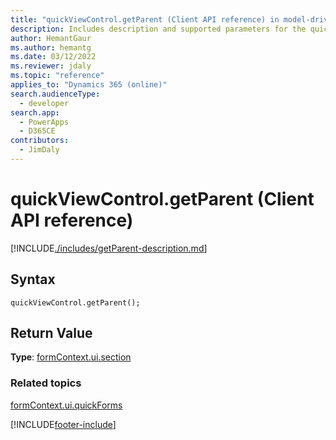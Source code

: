 ```yaml
---
title: "quickViewControl.getParent (Client API reference) in model-driven apps| MicrosoftDocs"
description: Includes description and supported parameters for the quickViewControl.getParent method.
author: HemantGaur
ms.author: hemantg
ms.date: 03/12/2022
ms.reviewer: jdaly
ms.topic: "reference"
applies_to: "Dynamics 365 (online)"
search.audienceType: 
  - developer
search.app: 
  - PowerApps
  - D365CE
contributors:
  - JimDaly
---
```

# quickViewControl.getParent (Client API reference)



[!INCLUDE[./includes/getParent-description.md](./includes/getParent-description.md)]

## Syntax

`quickViewControl.getParent();`

## Return Value

**Type**: [formContext.ui.section](../formContext-ui-tab-sections.md)

### Related topics

[formContext.ui.quickForms](../formContext-ui-quickForms.md)





[!INCLUDE[footer-include](../../../../../includes/footer-banner.md)]